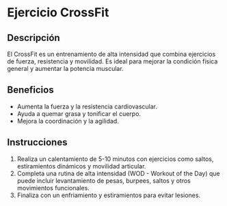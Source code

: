 # Ejercicio CrossFit

## Descripción
El CrossFit es un entrenamiento de alta intensidad que combina ejercicios de fuerza, resistencia y movilidad. Es ideal para mejorar la condición física general y aumentar la potencia muscular.

## Beneficios
- Aumenta la fuerza y la resistencia cardiovascular.
- Ayuda a quemar grasa y tonificar el cuerpo.
- Mejora la coordinación y la agilidad.

## Instrucciones
1. Realiza un calentamiento de 5-10 minutos con ejercicios como saltos, estiramientos dinámicos y movilidad articular.
2. Completa una rutina de alta intensidad (WOD - Workout of the Day) que puede incluir levantamiento de pesas, burpees, saltos y otros movimientos funcionales.
3. Finaliza con un enfriamiento y estiramientos para evitar lesiones.
